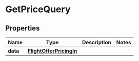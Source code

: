 

# GetPriceQuery


## Properties

| Name | Type | Description | Notes |
|------------ | ------------- | ------------- | -------------|
|**data** | [**FlightOfferPricingIn**](FlightOfferPricingIn.md) |  |  |




